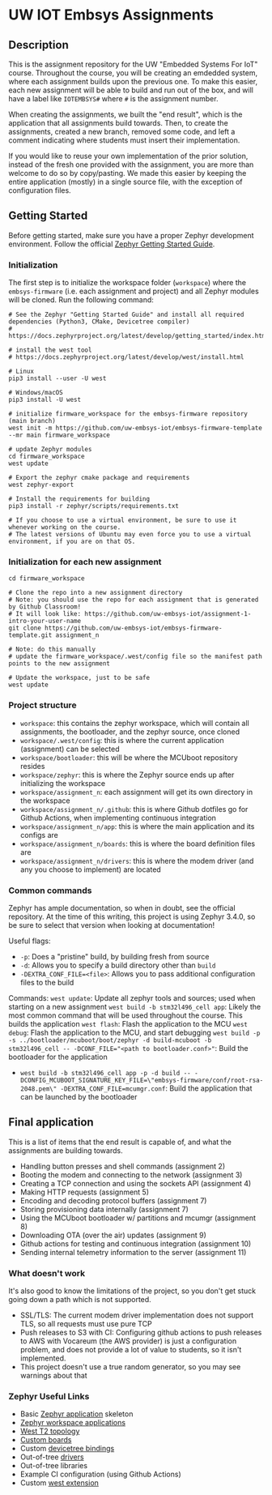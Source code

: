 # UW IOT Embsys Assignments


## Description
This is the assignment repository for the UW "Embedded Systems For IoT" course. Throughout the course,
you will be creating an emdedded system, where each assignment builds upon the previous one. To make
this easier, each new assignment will be able to build and run out of the box, and will have a label
like `IOTEMBSYS#` where `#` is the assignment number.

When creating the assignments, we built the "end result", which is the application that all assignments build towards. Then, to create the assignments, created a new branch, removed some code, and left a comment indicating where students must insert their implementation.

If you would like to reuse your own implementation of the prior solution, instead of the fresh one provided with the assignment, you are more than welcome to do so by copy/pasting. We made this easier by keeping the entire application (mostly) in a single source file, with the exception of configuration files.

## Getting Started

Before getting started, make sure you have a proper Zephyr development
environment. Follow the official
[Zephyr Getting Started Guide](https://docs.zephyrproject.org/latest/getting_started/index.html).

### Initialization

The first step is to initialize the workspace folder (``workspace``) where
the ``embsys-firmware`` (i.e. each assignment and project) and all Zephyr modules will be cloned. Run the following
command:

```shell
# See the Zephyr "Getting Started Guide" and install all required dependencies (Python3, CMake, Devicetree compiler)
# https://docs.zephyrproject.org/latest/develop/getting_started/index.html

# install the west tool
# https://docs.zephyrproject.org/latest/develop/west/install.html

# Linux
pip3 install --user -U west

# Windows/macOS
pip3 install -U west

# initialize firmware_workspace for the embsys-firmware repository (main branch)
west init -m https://github.com/uw-embsys-iot/embsys-firmware-template --mr main firmware_workspace

# update Zephyr modules
cd firmware_workspace
west update

# Export the zephyr cmake package and requirements
west zephyr-export

# Install the requirements for building
pip3 install -r zephyr/scripts/requirements.txt

# If you choose to use a virtual environment, be sure to use it whenever working on the course.
# The latest versions of Ubuntu may even force you to use a virtual environment, if you are on that OS.
```

### Initialization for each new assignment
```shell
cd firmware_workspace

# Clone the repo into a new assignment directory
# Note: you should use the repo for each assignment that is generated by Github Classroom!
# It will look like: https://github.com/uw-embsys-iot/assignment-1-intro-your-user-name
git clone https://github.com/uw-embsys-iot/embsys-firmware-template.git assignment_n

# Note: do this manually
# update the firmware_workspace/.west/config file so the manifest path points to the new assignment

# Update the workspace, just to be safe
west update
```

### Project structure
- `workspace`: this contains the zephyr workspace, which will contain all assignments, the bootloader, and the zephyr source, once cloned
- `workspace/.west/config`: this is where the current application (assignment) can be selected
- `workspace/bootloader`: this will be where the MCUboot repository resides
- `workspace/zephyr`: this is where the Zephyr source ends up after initializing the workspace
- `workspace/assignment_n`: each assignment will get its own directory in the workspace
- `workspace/assignment_n/.github`: this is where Github dotfiles go for Github Actions, when implementing continuous integration
- `workspace/assignment_n/app`: this is where the main application and its configs are
- `workspace/assignment_n/boards`: this is where the board definition files are
- `workspace/assignment_n/drivers`: this is where the modem driver (and any you choose to implement) are located


### Common commands
Zephyr has ample documentation, so when in doubt, see the official repository. At the time of this
writing, this project is using Zephyr 3.4.0, so be sure to select that version when looking at documentation!

Useful flags:
- `-p`: Does a "pristine" build, by building fresh from source
- `-d`: Allows you to specify a build directory other than `build`
- `-DEXTRA_CONF_FILE=<file>`: Allows you to pass additional configuration files to the build

Commands:
`west update`: Update all zephyr tools and sources; used when starting on a new assignment
`west build -b stm32l496_cell app`: Likely the most common command that will be used throughout the course. This builds the application
`west flash`: Flash the application to the MCU
`west debug`: Flash the application to the MCU, and start debugging
`west build -p -s ../bootloader/mcuboot/boot/zephyr -d build-mcuboot -b stm32l496_cell -- -DCONF_FILE="<path to bootloader.conf>"`: Build the bootloader for the application
- `west build -b stm32l496_cell app -p -d build -- -DCONFIG_MCUBOOT_SIGNATURE_KEY_FILE=\"embsys-firmware/conf/root-rsa-2048.pem\" -DEXTRA_CONF_FILE=mcumgr.conf`: Build the application that can be launched by the bootloader

## Final application
This is a list of items that the end result is capable of, and what the assignments are building towards.

- Handling button presses and shell commands (assignment 2)
- Booting the modem and connecting to the network (assignment 3)
- Creating a TCP connection and using the sockets API (assignment 4)
- Making HTTP requests (assignment 5)
- Encoding and decoding protocol buffers (assignment 7)
- Storing provisioning data internally (assignment 7)
- Using the MCUboot bootloader w/ partitions and mcumgr (assignment 8)
- Downloading OTA (over the air) updates (assignment 9)
- Github actions for testing and continuous integration (assignment 10)
- Sending internal telemetry information to the server (assignment 11)

### What doesn't work
It's also good to know the limitations of the project, so you don't get stuck going down a path which is not supported.

- SSL/TLS: The current modem driver implementation does not support TLS, so all requests must use pure TCP
- Push releases to S3 with CI: Configuring github actions to push releases to AWS with Vocareum (the AWS provider) is just a configuration problem, and does not provide a lot of value to students, so it isn't implemented.
- This project doesn't use a true random generator, so you may see warnings about that

### Zephyr Useful Links

- Basic [Zephyr application][app_dev] skeleton
- [Zephyr workspace applications][workspace_app]
- [West T2 topology][west_t2]
- [Custom boards][board_porting]
- Custom [devicetree bindings][bindings]
- Out-of-tree [drivers][drivers]
- Out-of-tree libraries
- Example CI configuration (using Github Actions)
- Custom [west extension][west_ext]

[app_dev]: https://docs.zephyrproject.org/latest/develop/application/index.html
[workspace_app]: https://docs.zephyrproject.org/latest/develop/application/index.html#zephyr-workspace-app
[west_t2]: https://docs.zephyrproject.org/latest/develop/west/workspaces.html#west-t2
[board_porting]: https://docs.zephyrproject.org/latest/guides/porting/board_porting.html
[bindings]: https://docs.zephyrproject.org/latest/guides/dts/bindings.html
[drivers]: https://docs.zephyrproject.org/latest/reference/drivers/index.html
[zephyr]: https://github.com/zephyrproject-rtos/zephyr
[west_ext]: https://docs.zephyrproject.org/latest/develop/west/extensions.html
